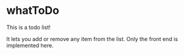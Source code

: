 # whatToDo
This is a todo list!

It lets you add or remove any item from the list. Only the front end is implemented here.
